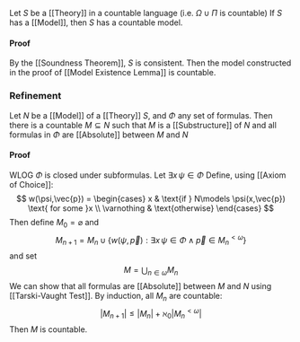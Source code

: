 Let $S$ be a [[Theory]] in a countable language (i.e. $\Omega \cup \Pi$ is countable)
If $S$ has a [[Model]], then $S$ has a countable model.
#### Proof
By the [[Soundness Theorem]], $S$ is consistent.
Then the model constructed in the proof of [[Model Existence Lemma]] is countable. 
### Refinement
Let $N$ be a [[Model]] of a [[Theory]] $S$, and $\Phi$ any set of formulas.
Then there is a countable $M\subseteq N$ 
such that $M$ is a [[Substructure]] of $N$
and all formulas in $\Phi$ are [[Absolute]] between $M$ and $N$
#### Proof
WLOG $\Phi$ is closed under subformulas.
Let $\exists x\,\psi \in \Phi$
Define, using [[Axiom of Choice]]:
$$
w(\psi,\vec{p}) = \begin{cases}
x & \text{if } N\models \psi(x,\vec{p}) \text{ for some }x \\
\varnothing & \text{otherwise}
\end{cases}
$$
Then define $M_{0}=\varnothing$ and 
$$
M_{n+1} = M_{n} \cup \{ w(\psi,\vec{p}) : \exists x\,\psi \in \Phi \land \vec{p}\in M_{n}^{<\omega}\}
$$
and set
$$
M=\bigcup_{n\in \omega} M_{n}
$$
We can show that all formulas are [[Absolute]] between $M$ and $N$ 
using [[Tarski-Vaught Test]].
By induction, all $M_{n}$ are countable:
$$
\lvert M_{n+1} \rvert \leq \lvert M_{n} \rvert + \aleph_{0} \lvert M_{n}^{<\omega} \rvert 
$$
Then $M$ is countable.


